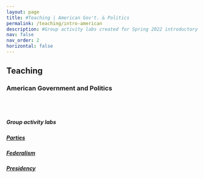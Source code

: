 ```yaml
---
layout: page
title: #Teaching | American Gov't. & Politics
permalink: /teaching/intro-american
description: #Group activity labs created for Spring 2022 introductory American Politics course
nav: false
nav_order: 2
horizontal: false
---
```


<h2>Teaching</h2>
<h3>American Government and Politics</h3>
<br>
<br>
<h5><i>Group activity labs</i></h5>

<div class="row">
  <div class="col-sm-6">
    <div class="card">
      <div class="card-body">
        <h5 class="card-title"><a href="/assets/pdf/intro american/partieslab.pdf">Parties</a></h5>
      </div>
    </div>
  </div>
  <div class="col-sm-6">
    <div class="card">
      <div class="card-body">
        <h5 class="card-title"><a href="/assets/pdf/intro american/federalismlab.pdf">Federalism</a></h5>
      </div>
    </div>
  </div>
<div class="col-sm-6">
    <div class="card">
      <div class="card-body">
        <h5 class="card-title"><a href="/assets/pdf/intro american/presidencylab.pdf">Presidency</a></h5>
      </div>
    </div>
  </div>
</div>

